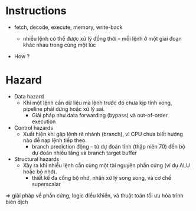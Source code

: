 # Instructions
- fetch, decode, execute, memory, write-back
  - nhiều lệnh có thể được xử lý đồng thời – mỗi lệnh ở một giai đoạn khác nhau trong cùng một lúc

- How ?
  
# Hazard
- Data hazard
  - Khi một lệnh cần dữ liệu mà lệnh trước đó chưa kịp tính xong, pipeline phải dừng hoặc xử lý sai.
    - Giải pháp như data forwarding (bypass) và out-of-order execution
- Control hazards
  - Xuất hiện khi gặp lệnh rẽ nhánh (branch), vì CPU chưa biết hướng nào để nạp lệnh tiếp theo.
    - branch prediction động – từ dự đoán tĩnh (thập niên 70) đến bộ dự đoán nhiều tầng và branch target buffer
- Structural hazards
  - Xảy ra khi nhiều lệnh cần cùng một tài nguyên phần cứng (ví dụ ALU hoặc bộ nhớ).
    - thiết kế đa cổng bộ nhớ, nhân xử lý song song, và cơ chế superscalar
  
=> giải pháp về phần cứng, logic điều khiển, và thuật toán tối ưu hóa trình biên dịch